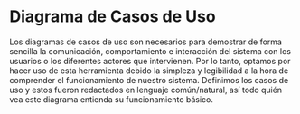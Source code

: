 # Diagrama de Casos de Uso

Los diagramas de casos de uso son necesarios para demostrar de forma sencilla la comunicación, comportamiento e interacción del sistema con los usuarios o los diferentes actores que intervienen. Por lo tanto, optamos por hacer uso de esta herramienta debido la simpleza y legibilidad a la hora de comprender el funcionamiento de nuestro sistema. Definimos los casos de uso y estos fueron redactados en lenguaje común/natural, así todo quién vea este diagrama entienda su funcionamiento básico.
